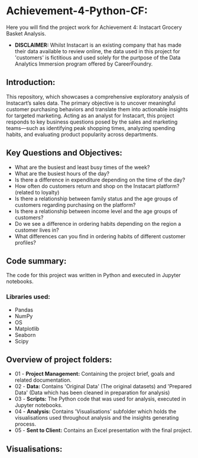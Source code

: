 # **Achievement-4-Python-CF:**
Here you will find the project work for Achievement 4: Instacart Grocery Basket Analysis.
- **DISCLAIMER:** Whilst Instacart is an existing company that has made their data available to review online, the data used in this project for 'customers' is fictitious and used solely for the purtpose of the Data Analytics Immersion program offered by CareerFoundry.

## **Introduction:**
This repository, which showcases a comprehensive exploratory analysis of Instacart’s sales data. The primary objective is to uncover meaningful customer purchasing behaviors and translate them into actionable insights for targeted marketing. Acting as an analyst for Instacart, this project responds to key business questions posed by the sales and marketing teams—such as identifying peak shopping times, analyzing spending habits, and evaluating product popularity across departments.

## **Key Questions and Objectives:**
- What are the busiest and least busy times of the week?
- What are the busiest hours of the day?
- Is there a difference in expenditure depending on the time of the day?
- How often do customers return and shop on the Instacart platform? (related to loyalty)
- Is there a relationship between family status and the age groups of customers regarding purchasing on the platform?
- Is there a relationship between income level and the age groups of customers?
- Do we see a difference in ordering habits depending on the region a customer lives in?
- What differences can you find in ordering habits of different customer profiles? 

## **Code summary:**
The code for this project was written in Python and executed in Jupyter notebooks.

### **Libraries used:**
- Pandas
- NumPy
- OS
- Matplotlib
- Seaborn
- Scipy

## **Overview of project folders:**
- 01 - **Project Management:** Containing the project brief, goals and related documentation.
- 02 - **Data:** Contains 'Original Data' (The original datasets) and 'Prepared Data' (Data which has been cleaned in preparation for analysis)
- 03 - **Scripts:** The Python code that was used for analysis, executed in Jupyter notebooks.
- 04 - **Analysis:** Contains 'Visualisations' subfolder which holds the visualisations used throughout analysis and the insights generating process.
- 05 - **Sent to Client:** Contains an Excel presentation with the final project.

## **Visualisations:**


